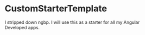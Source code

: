CustomStarterTemplate
=====================

I stripped down ngbp.  I will use this as a starter for all my Angular Developed apps.

